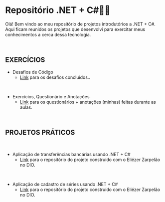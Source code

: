# Repositório .NET + C#:woman_technologist:

Olá! Bem vindo ao meu repositório de projetos introdutórios a .NET + C#. Aqui ficam reunidos os projetos que desenvolvi para exercitar meus conhecimentos a cerca dessa tecnologia.

<br>

## **EXERCÍCIOS**

- Desafios de Código
  - <a href="https://github.com/luanna-n/csharp/tree/master/exercicios-codigo">Link</a> para os desafios concluídos.. 

<br>

- Exercícios, Questionário e Anotações
  - <a href="https://github.com/luanna-n/csharp/tree/master/questionarios-anotacoes">Link</a> para os questionários + anotações (minhas) feitas durante as aulas.

<br>

## **PROJETOS PRÁTICOS**

<br>

- Aplicação de transferências bancárias usando .NET + C#
  - <a href="https://github.com/luanna-n/c-sharp-basic-bank-app-project">Link</a> para o repositório do projeto construído com o Eliézer Zarpelão no DIO.

<br>

- Aplicação de cadastro de séries usando .NET + C#
  - <a href="https://github.com/luanna-n/c-sharp-series-app-project">Link</a> para o repositório do projeto construído com o Eliézer Zarpelão no DIO.

